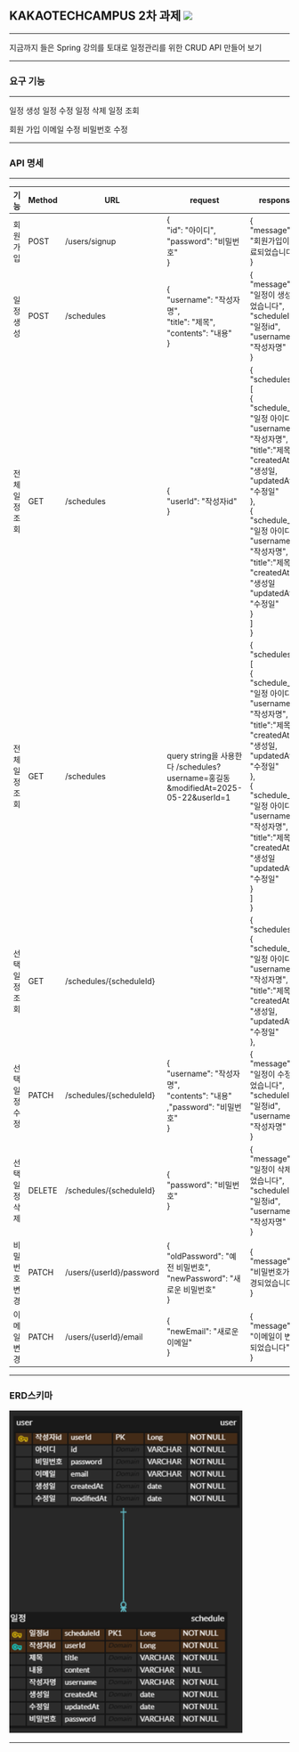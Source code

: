 ## KAKAOTECHCAMPUS 2차 과제 <img src="https://img.shields.io/badge/spring-6DB33F?style=for-the-badge&logo=spring&logoColor=white">

---

지금까지 들은 Spring 강의를 토대로 일정관리를 위한 CRUD API 만들어 보기

---

### 요구 기능

---

일정 생성 
일정 수정
일정 삭제
일정 조회

회원 가입
이메일 수정
비밀번호 수정

---



### API 명세

---
| 기능      | Method | URL                      | request                                                                      | response                                                                                                                                                                                                                                                                                               | 상태코드     |
|---------|--------|--------------------------|------------------------------------------------------------------------------|--------------------------------------------------------------------------------------------------------------------------------------------------------------------------------------------------------------------------------------------------------------------------------------------------------|----------|
 | 회원가입    | POST   | /users/signup            | {<br/>"id": "아이디",<br/>"password": "비밀번호"<br/>}                              | {<br/>"message": "회원가입이 완료되었습니다"<br/>}                                                                                                                                                                                                                                                                 | 200:정상가입 | |
 | 일정 생성   | POST   | /schedules               | {<br/>"username": "작성자명",<br/>"title": "제목",<br/>"contents": "내용"<br/>}      | {<br/>"message": "일정이 생성되었습니다",<br/>"scheduleId": "일정id",<br/>"username": "작성자명"<br/>}                                                                                                                                                                                                                       | 201:생성됨  |
 | 전체 일정 조회 | GET    | /schedules               | {<br/>"userId": "작성자id"<br/>}                                                | {<br/> "schedules" : [<br/>{<br/>"schedule_id": "일정 아이디",<br/>"username": "작성자명",<br/> "title":"제목",<br/>"createdAt": "생성일,<br/>"updatedAt": "수정일"<br/>},<br/>{<br/>"schedule_id": "일정 아이디",<br/>"username": "작성자명",<br/> "title":"제목",<br/>"createdAt": "생성일<br/>"updatedAt": "수정일"<br/>}<br/>]<br/>} | 200:OK   |
 | 전체 일정 조회 | GET    | /schedules               | query string을 사용한다 /schedules?username=홍길동&modifiedAt=2025-05-22&userId=1    | {<br/> "schedules" : [<br/>{<br/>"schedule_id": "일정 아이디",<br/>"username": "작성자명",<br/> "title":"제목",<br/>"createdAt": "생성일,<br/>"updatedAt": "수정일"<br/>},<br/>{<br/>"schedule_id": "일정 아이디",<br/>"username": "작성자명",<br/> "title":"제목",<br/>"createdAt": "생성일<br/>"updatedAt": "수정일"<br/>}<br/>]<br/>} | 200:OK   |
 | 선택 일정 조회 | GET    | /schedules/{scheduleId}  |                                                                              | {<br/> "schedules" : <br/>{<br/>"schedule_id": "일정 아이디",<br/>"username": "작성자명",<br/> "title":"제목",<br/>"createdAt": "생성일,<br/>"updatedAt": "수정일"<br/>},<br/>                                                                                                                                          | 200:OK   |
 | 선택 일정 수정 | PATCH  | /schedules/{scheduleId}  | {<br/>"username": "작성자명",<br/>"contents": "내용"<br/>,"password": "비밀번호"<br/>} | {<br/>"message": "일정이 수정되었습니다",<br/>"scheduleId": "일정id",<br/>"username": "작성자명"<br/>}                                                                                                                                                                                                                                                                   | 200:OK   |
 | 선택 일정 삭제 | DELETE | /schedules/{scheduleId}  | {<br/>"password": "비밀번호"<br/>}                                               | {<br/>"message": "일정이 삭제되었습니다",<br/>"scheduleId": "일정id",<br/>"username": "작성자명"<br/>}                                                                                                                                                                                                                                                                   | 200:OK   |
 | 비밀번호 변경 | PATCH  | /users/{userId}/password | {<br/>"oldPassword": "예전 비밀번호",<br/>"newPassword": "새로운 비밀번호"<br/>}          | {<br/>"message": "비밀번호가 변경되었습니다"<br/>}                                                                                                                                                                                                                                                                 | 200:OK   |
 | 이메일 변경  | PATCH  | /users/{userId}/email    | {<br/>"newEmail": "새로운 이메일"<br/>}                                            | {<br/>"message": "이메일이 변경되었습니다"<br/>}                                                                                                                                                                                                                                                                  | 200:OK   |

--- 

### ERD스키마
![ERD스키마](https://github.com/HappyGogildong/be_assignment2/blob/main/image.png)

---